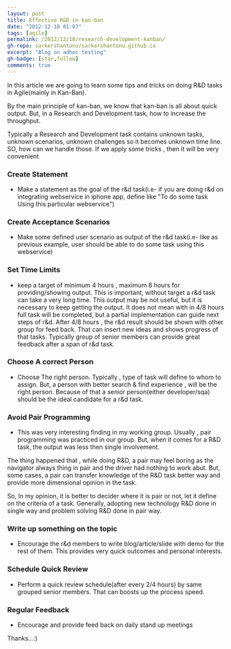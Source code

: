 ```yaml
---
layout: post
title: Effective R&D in kan-ban
date: "2012-12-18 01:07"
tags: [agile]
permalink: /2012/12/18/research-development-kanban/
gh-repo: sarkershantonu/sarkershantonu.github.io
excerpt: "Blog on adhoc testing"
gh-badge: [star,follow]
comments: true
---
```

In this article we are going to learn some tips and tricks on doing R&D tasks in Agile(mainly in Kan-Ban).

By the main principle of kan-ban, we know that kan-ban is all about quick output. But, in a Research and Development task, how to increase the throughput. 

Typically a Research and Development task contains unknown tasks, unknown scenarios, unknown challenges so it becomes unknown time line. SO, how can we handle those. If we apply some tricks , then it will be very convenient

### Create Statement
- Make a statement as the goal of the r&d task(i.e- if you are doing r&d on integrating webservice in iphone app, define like "To do some task Using this particular webservice")

### Create Acceptance Scenarios
- Make some defined user scenario as output of the r&d task(i.e- like as previous example, user should be able to do some task using this webservice)

### Set Time Limits
- keep a target of minimum 4 hours , maximum 8 hours for providing/showing output. This is important, without target a r&d task can take a very long time. This output may be not useful, but it is necessary to keep getting the output. It does not mean with in 4/8 hours full task will be completed, but a partial implementation can guide next steps of r&d. After 4/8 hours , the r&d result should be shown with other group for feed back. That can insert new ideas and shows progress of that tasks. Typically group of senior members can provide great feedback after a span of r&d task.

### Choose A correct Person
- Choose The right person. Typically , type of task will define to whom to assign. But, a person with better search & find experience , will be the right person. Because of that a senior person(either developer/sqa) should be the ideal candidate for a r&d task.

### Avoid Pair Programming
- This was very interesting finding in my working group. Usually , pair programming was practiced in our group. But, when it comes for a R&D task, the output was less then single involvement. 

The thing happened that , while doing R&D, a pair may feel boring as the navigator always thing in pair and the driver had nothing to work abut. But, some cases, a pair can transfer knowledge of the R&D task better way and provide more dimensional opinion in the task. 

So, In my opinion, it is better to decider where it is pair or not, let it define on the criteria of a task. Generally, adopting new technology R&D done in single way and problem solving R&D done in pair way.

### Write up something on the topic
- Encourage the r&d members to write blog/article/slide with demo for the rest of them. This provides very quick outcomes and personal interests. 

### Schedule Quick Review
- Perform a quick review schedule(after every 2/4 hours) by same grouped senior members. That can boosts up the process speed.

### Regular Feedback
- Encourage and provide feed back on daily stand up meetings

Thanks...:)